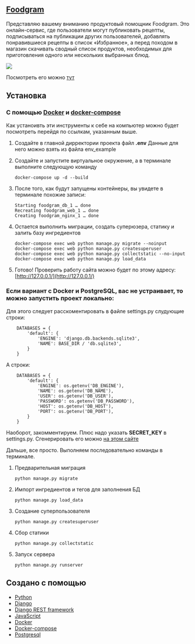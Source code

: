 ## [Foodgram](http://84.201.176.153/?page=1&tag=Завтрак&tag=Обед&tag=Ужин)
Представляю вашему вниманию продуктовый помощник Foodgram. Это онлайн-сервис, где пользователи могут публиковать рецепты, подписываться на публикации других пользователей, добавлять понравившиеся рецепты в список «Избранное», а перед походом в магазин скачивать сводный список продуктов, необходимых для приготовления одного или нескольких выбранных блюд.

<a target="_blank" href="https://radikal.ru"><img src="https://d.radikal.ru/d31/2104/9f/03eddc263227.gif" /></a>


Посмотреть его можно [тут](http://84.201.176.153/?page=1&tag=Завтрак&tag=Обед&tag=Ужин)

## Установка

### С помощью [Docker](https://docs.docker.com/engine/install/) и [docker-compose](https://docs.docker.com/compose/install/)
    
Как устаноивть эти инструменты к себе на компьютер можно будет посмотреть перейдя по ссылкам, указанным выше.


1. Создайте в главной дирректории проекта файл **.env** Данные для него можно взять из файла env_example

2. Создайте и запустите виртуальное окружение, а в терминале выполните следующую команду

    ```
    docker-compose up -d --build
    ```
3. После того, как будут запущены контейнеры, вы увидете в терминале похожие записи:
    ```
   	Starting foodgram_db_1 … done
	Recreating foodgram_web_1 … done
	Creating foodgram_nginx_1 … done
   ```
4. Остается выполнить миграции, создать суперюзера, статику и залить базу ингредиентов
    ```
   	docker-compose exec web python manage.py migrate --noinput
	docker-compose exec web python manage.py createsuperuser
	docker-compose exec web python manage.py collectstatic --no-input
	docker-compose exec web python manage.py load_data

   ```
5. Готово! Проверить работу сайта можно будет по этому адресу: [http://127.0.0.1/](http://127.0.0.1/)
    



### Если вариант с Docker и PostgreSQL, вас не устраивает, то можно запустить проект локально:

Для этого следует расскоментировать в файле settings.py слудующие строки:
    
    
    	DATABASES = {
    		'default': {
        		'ENGINE': 'django.db.backends.sqlite3',
        		'NAME': BASE_DIR / 'db.sqlite3',
    		}
		}

А строки:
    
    
    	DATABASES = {
    		'default': {
        		'ENGINE': os.getenv('DB_ENGINE'),
        		'NAME': os.getenv('DB_NAME'),
        		'USER': os.getenv('DB_USER'),
        		'PASSWORD': os.getenv('DB_PASSWORD'),
        		'HOST': os.getenv('DB_HOST'),
        		'PORT': os.getenv('DB_PORT'),
 			}
		} 

Наоборот, закомментируем.
Плюс надо указать **SECRET_KEY** в settings.py. Сгенерировать его можно [на этом сайте](https://djecrety.ir/)

Дальше, все просто. Выполняем последовательно команды в терминале.

1. Предварительная миграция

    ```
    python manage.py migrate
    ```
2. Импорт ингредиентов и тегов для заполнения БД

    ```
    python manage.py load_data
    ```
3. Создание суперпользователя
    ```
   python manage.py createsuperuser
   ```
4. Сбор статики
    ```
   python manage.py collectstatic
   ```
5. Запуск сервера
    ```
   python manage.py runserver
   ```


## Создано с помощью
* [Python](https://www.python.org/)
* [Django](https://docs.djangoproject.com/en/3.1/)
* [Django REST framework](https://www.django-rest-framework.org/)
* [JavaScript](https://www.javascript.com/)
* [Docker](https://www.docker.com/)
* [Docker-compose](https://docs.docker.com/compose/)
* [Postgresql](https://www.postgresql.org/)
